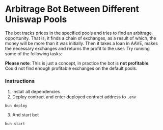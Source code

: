 # Arbitrage Bot Between Different Uniswap Pools

The bot tracks prices in the specified pools and tries to find an arbitrage opportunity. That is, it finds a chain of exchanges, as a result of which, the money will be more than it was initially. Then it takes a loan in AAVE, makes the necessary exchanges and returns the profit to the user.
Try running some of the following tasks:

**Please note**: This is just a concept, in practice the bot is **not profitable**. Could not find enough profitable exchanges on the default pools.

### Instructions
1. Install all dependencies
2. Deploy contract and enter deployed contract address to `.env`
```shell
bun deploy
```
3. And start bot
```shell
bun start
```
